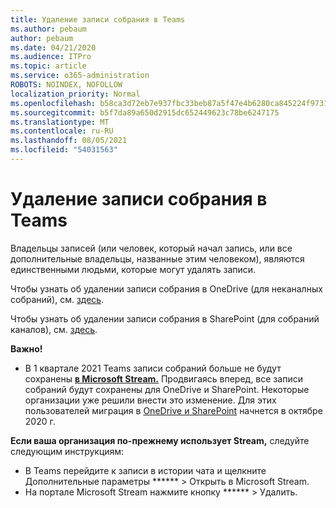 ```yaml
---
title: Удаление записи собрания в Teams
ms.author: pebaum
author: pebaum
ms.date: 04/21/2020
ms.audience: ITPro
ms.topic: article
ms.service: o365-administration
ROBOTS: NOINDEX, NOFOLLOW
localization_priority: Normal
ms.openlocfilehash: b58ca3d72eb7e937fbc33beb87a5f47e4b6280ca845224f973189e689c33c03c
ms.sourcegitcommit: b5f7da89a650d2915dc652449623c78be6247175
ms.translationtype: MT
ms.contentlocale: ru-RU
ms.lasthandoff: 08/05/2021
ms.locfileid: "54031563"
---
```

# <a name="delete-a-meeting-recording-in-teams"></a>Удаление записи собрания в Teams

Владельцы записей (или человек, который начал запись, или все дополнительные владельцы, названные этим человеком), являются единственными людьми, которые могут удалять записи.  

Чтобы узнать об удалении записи собрания в OneDrive (для неканалных собраний), см. [здесь](https://support.microsoft.com/office/21fe345a-e488-4fa7-932b-f053c1bebe8a).  

Чтобы узнать об удалении записи собрания в SharePoint (для собраний каналов), см. [здесь](https://support.microsoft.com/office/71f3c90a-0d24-4d80-8b66-f88234b79a52).  

**Важно!**

- В 1 квартале 2021 Teams записи собраний больше не будут сохранены **[в Microsoft Stream.](https://stream.microsoft.com/)** Продвигаясь вперед, все записи собраний будут сохранены для OneDrive и SharePoint. Некоторые организации уже решили внести это изменение. Для этих пользователей миграция в [OneDrive и SharePoint](https://docs.microsoft.com/MicrosoftTeams/tmr-meeting-recording-change) начнется в октябре 2020 г.

**Если ваша организация по-прежнему использует Stream,** следуйте следующим инструкциям:

- В Teams перейдите к записи в истории чата и щелкните Дополнительные параметры ****** > Открыть в Microsoft Stream.
- На портале Microsoft Stream нажмите кнопку ****** > Удалить.
